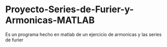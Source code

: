 # Proyecto-Series-de-Furier-y-Armonicas-MATLAB
 Es un programa hecho en matlab de un ejercicio de armonicas y las series de furier
